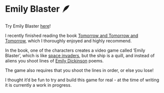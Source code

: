 # Emily Blaster 🪶

Try Emily Blaster [here](https://chris-lawrie.github.io/emily_blaster/)!

I recently finished reading the book [Tomorrow and Tomorrow and Tomorrow](https://en.wikipedia.org/wiki/Tomorrow,_and_Tomorrow,_and_Tomorrow), which I thoroughly enjoyed and highly recommend.

In the book, one of the characters creates a video game called ‘Emily Blaster’, which is like [space invaders](https://en.wikipedia.org/wiki/Space_Invaders), but the ship is a quill, and instead of aliens you shoot lines of [Emily Dickinson](https://en.wikipedia.org/wiki/Emily_Dickinson) poems.

The game also requires that you shoot the lines in order, or else you lose!

I thought it’d be fun to try and build this game for real - at the time of writing it is currently a work in progress.
